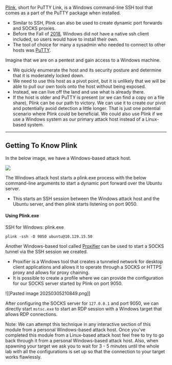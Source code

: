 [Plink](https://www.chiark.greenend.org.uk/~sgtatham/putty/latest.html), short for PuTTY Link, is a Windows command-line SSH tool that comes as a part of the PuTTY package when installed.
* Similar to SSH, Plink can also be used to create dynamic port forwards and SOCKS proxies. 
* Before the Fall of [2018](https://docs.microsoft.com/en-us/windows-server/administration/openssh/openssh_overview), Windows did not have a native ssh client included, so users would have to install their own. 
* The tool of choice for many a sysadmin who needed to connect to other hosts was [PuTTY](https://www.putty.org/).


Imagine that we are on a pentest and gain access to a Windows machine. 
* We quickly enumerate the host and its security posture and determine that it is moderately locked down. 
* We need to use this host as a pivot point, but it is unlikely that we will be able to pull our own tools onto the host without being exposed. 
* Instead, we can live off the land and use what is already there. 
* If the host is older and PuTTY is present (or we can find a copy on a file share), Plink can be our path to victory. We can use it to create our pivot and potentially avoid detection a little longer.
That is just one potential scenario where Plink could be beneficial. We could also use Plink if we use a Windows system as our primary attack host instead of a Linux-based system.

---

## Getting To Know Plink

In the below image, we have a Windows-based attack host.

![](https://academy.hackthebox.com/storage/modules/158/66.png)

The Windows attack host starts a plink.exe process with the below command-line arguments to start a dynamic port forward over the Ubuntu server. 
* This starts an SSH session between the Windows attack host and the Ubuntu server, and then plink starts listening on port 9050.

#### Using Plink.exe

SSH for Windows: plink.exe

```cmd-session
plink -ssh -D 9050 ubuntu@10.129.15.50
```

Another Windows-based tool called [Proxifier](https://www.proxifier.com) can be used to start a SOCKS tunnel via the SSH session we created. 
* Proxifier is a Windows tool that creates a tunneled network for desktop client applications and allows it to operate through a SOCKS or HTTPS proxy and allows for proxy chaining. 
* It is possible to create a profile where we can provide the configuration for our SOCKS server started by Plink on port 9050.

![[Pasted image 20250305210849.png]]

After configuring the SOCKS server for `127.0.0.1` and port 9050, we can directly start `mstsc.exe` to start an RDP session with a Windows target that allows RDP connections.

Note: We can attempt this technique in any interactive section of this module from a personal Windows-based attack host. Once you've completed this module from a Linux-based attack host feel free to try to go back through it from a personal Windows-based attack host. Also, when spawning your target we ask you to wait for 3 - 5 minutes until the whole lab with all the configurations is set up so that the connection to your target works flawlessly.
